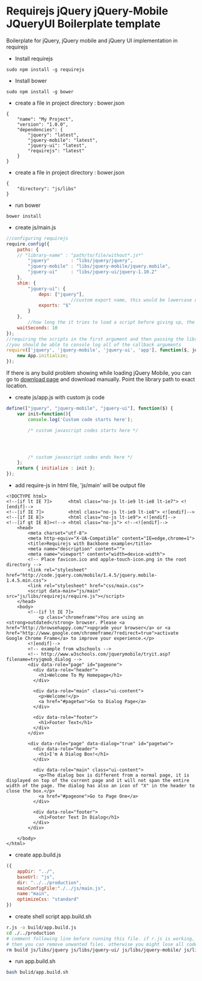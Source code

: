 Requirejs jQuery jQuery-Mobile JQueryUI Boilerplate template
==================================================

 Boilerplate for jQuery, jQuery mobile and jQuery UI implementation in requirejs

* Install requirejs
```
sudo npm install -g requirejs
```


* Install bower
```
sudo npm install -g bower
```

* create a file in project directory : bower.json
```
{
    "name": "My Project",
    "version": "1.0.0",
    "dependencies": {
        "jquery": "latest",
        "jquery-mobile": "latest",
        "jquery-ui": "latest",  
        "requirejs": "latest"
    }
}
```


* create a file in project directory : bower.json
```
{
    "directory": "js/libs"
}
```


* run bower
```
bower install
```

* create js/main.js
```javascript
//configuring requirejs
require.config({
    paths: {
    // "library-name" : "path/to/file/without*.js*"
        "jquery"		: "libs/jquery/jquery",
        "jquery-mobile"	: "libs/jquery-mobile/jquery.mobile",
        "jquery-ui"		: "libs/jquery-ui/jquery-1.10.2"
    },
    shim: {
        "jquery-ui": {
            deps: ["jquery"],
                        //custom export name, this would be lowercase otherwise
            exports: "$"
        }
    },
        //how long the it tries to load a script before giving up, the default is 7
    waitSeconds: 10
});
//requiring the scripts in the first argument and then passing the library namespaces into a callback
//you should be able to console log all of the callback arguments
require(['jquery', 'jquery-mobile', 'jquery-ui', 'app'], function($, jquerymobile, jqueryui, App){
    new App.initialize;
});
```
If there is any build problem showing while loading jQuery Mobile, you can go to [download page](http://jquerymobile.com/download/) and download manually. Point the library path to exact location.

* create js/app.js with custom js code
```javascript
define(["jquery", "jquery-mobile", "jquery-ui"], function($) {
    var init=function(){
    	console.log('Custom code starts here');

    	/* custom javascript codes starts here */




    	/* custom javascript codes ends here */
    };
    return { initialize : init };
});

```


* add require-js in html file, 'js/main' will be output file
```
<!DOCTYPE html>
<!--[if lt IE 7]>      <html class="no-js lt-ie9 lt-ie8 lt-ie7"> <![endif]-->
<!--[if IE 7]>         <html class="no-js lt-ie9 lt-ie8"> <![endif]-->
<!--[if IE 8]>         <html class="no-js lt-ie9"> <![endif]-->
<!--[if gt IE 8]><!--> <html class="no-js"> <!--<![endif]-->
    <head>
        <meta charset="utf-8">
        <meta http-equiv="X-UA-Compatible" content="IE=edge,chrome=1">
        <title>Requirejs with Backbone example</title>
        <meta name="description" content="">
        <meta name="viewport" content="width=device-width">
        <!-- Place favicon.ico and apple-touch-icon.png in the root directory -->
        <link rel="stylesheet" href="http://code.jquery.com/mobile/1.4.5/jquery.mobile-1.4.5.min.css">
        <link rel="stylesheet" href="css/main.css">
        <script data-main="js/main" src="js/libs/requirejs/require.js"></script>
    </head>
    <body>
        <!--[if lt IE 7]>
            <p class="chromeframe">You are using an <strong>outdated</strong> browser. Please <a href="http://browsehappy.com/">upgrade your browser</a> or <a href="http://www.google.com/chromeframe/?redirect=true">activate Google Chrome Frame</a> to improve your experience.</p>
        <![endif]-->
        <!-- example from w3schools -->
        <!-- http://www.w3schools.com/jquerymobile/tryit.asp?filename=tryjqmob_dialog -->
        <div data-role="page" id="pageone">
          <div data-role="header">
            <h1>Welcome To My Homepage</h1>
          </div>

          <div data-role="main" class="ui-content">
            <p>Welcome!</p>
            <a href="#pagetwo">Go to Dialog Page</a>
          </div>

          <div data-role="footer">
            <h1>Footer Text</h1>
          </div>
        </div> 

        <div data-role="page" data-dialog="true" id="pagetwo">
          <div data-role="header">
            <h1>I'm A Dialog Box!</h1>
          </div>

          <div data-role="main" class="ui-content">
            <p>The dialog box is different from a normal page, it is displayed on top of the current page and it will not span the entire width of the page. The dialog has also an icon of "X" in the header to close the box.</p>
            <a href="#pageone">Go to Page One</a>
          </div>

          <div data-role="footer">
            <h1>Footer Text In Dialog</h1>
          </div>
        </div> 

    </body>
</html>
```

* create app.build.js
```javascript
({
	appDir: "../",
	baseUrl: "js",
	dir: "../../production",
	mainConfigFile:"./../js/main.js",
	name:"main",
	optimizeCss: "standard"
})
```

* create shell script app.build.sh
```sh
r.js -o build/app.build.js 
cd ./../production
# comment following line before running this file. if r.js is working,
# then you can remove unwanted files. otherwise you might lose all codes
rm build js/libs/jquery js/libs/jquery-ui/ js/libs/jquery-mobile/ js/libs/jquery-ui-tabs/ js/app.js build.txt bower.json -r
```
* run app.build.sh
```sh
bash bulid/app.build.sh
```
